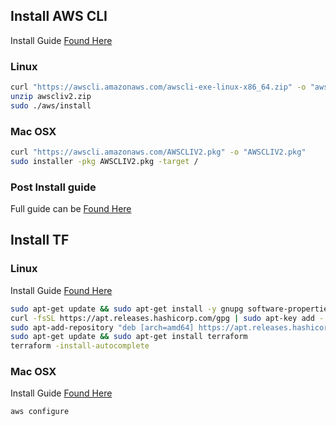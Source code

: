 ## Install AWS CLI
Install Guide [Found Here](https://docs.aws.amazon.com/cli/latest/userguide/getting-started-install.html)
### Linux
```bash
curl "https://awscli.amazonaws.com/awscli-exe-linux-x86_64.zip" -o "awscliv2.zip"
unzip awscliv2.zip
sudo ./aws/install
```
### Mac OSX
```bash
curl "https://awscli.amazonaws.com/AWSCLIV2.pkg" -o "AWSCLIV2.pkg"
sudo installer -pkg AWSCLIV2.pkg -target /
```

### Post Install guide
Full guide can be [Found Here](https://docs.aws.amazon.com/cli/latest/userguide/getting-started-quickstart.html#getting-started-quickstart-new)

## Install TF
### Linux
Install Guide [Found Here](https://learn.hashicorp.com/tutorials/terraform/install-cli)
```bash
sudo apt-get update && sudo apt-get install -y gnupg software-properties-common curl
curl -fsSL https://apt.releases.hashicorp.com/gpg | sudo apt-key add -
sudo apt-add-repository "deb [arch=amd64] https://apt.releases.hashicorp.com $(lsb_release -cs) main"
sudo apt-get update && sudo apt-get install terraform
terraform -install-autocomplete
```
### Mac OSX
Install Guide [Found Here](https://developer.hashicorp.com/terraform/tutorials/aws-get-started/install-cli)

```cli
aws configure
```